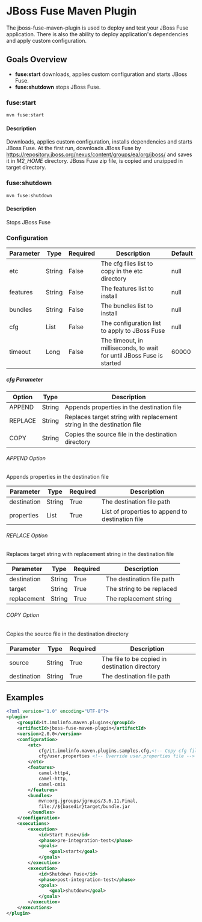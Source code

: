 # JBoss Fuse Maven Plugin
The jboss-fuse-maven-plugin is used to deploy and test your JBoss Fuse application. There is also the ability to deploy application's dependencies and apply custom configuration.

## Goals Overview
* **fuse:start** downloads, applies custom configuration and starts JBoss Fuse.
* **fuse:shutdown** stops JBoss Fuse.

### fuse:start

```
mvn fuse:start
```

#### Description

Downloads, applies custom configuration, installs dependencies and starts JBoss Fuse.
At the first run, downloads JBoss Fuse by https://repository.jboss.org/nexus/content/groups/ea/org/jboss/ and saves it in *M2_HOME* directory. JBoss Fuse zip file, is copied and unzipped in target directory.

### fuse:shutdown

```
mvn fuse:shutdown
```

#### Description

Stops JBoss Fuse


### Configuration

| Parameter | Type | Required | Description | Default |
|---|---|---|---|---|
| etc | String | False | The cfg files list to copy in the etc directory| null |
| features | String | False | The features list to install | null |
| bundles | String | False | The bundles list to install | null |
| cfg | List | False | The configuration list to apply to JBoss Fuse | null |
| timeout | Long | False | The timeout, in milliseconds, to wait for until JBoss Fuse is started | 60000 |

##### cfg Parameter

| Option | Type | Description |
|---|---|---|
| APPEND | String | Appends properties in the destination file |
| REPLACE | String | Replaces target string with replacement string in the destination file |
| COPY | String | Copies the source file in the destination directory |

###### APPEND Option
Appends properties in the destination file

| Parameter | Type | Required | Description |
|---|---|---|---|
|destination|String|True|The destination file path|
|properties|List|True|List of properties to append to destination file|

###### REPLACE Option
Replaces target string with replacement string in the destination file

| Parameter | Type | Required | Description |
|---|---|---|---|
|destination|String|True|The destination file path|
|target|String|True|The string to be replaced|
|replacement|String|True|The replacement string|

###### COPY Option
Copies the source file in the destination directory

| Parameter | Type | Required | Description |
|---|---|---|---|
|source|String|True|The file to be copied in destination directory |
|destination|String|True|The destination file path|

## Examples
```xml
<?xml version="1.0" encoding="UTF-8"?>
<plugin>
	<groupId>it.imolinfo.maven.plugins</groupId>
	<artifactId>jboss-fuse-maven-plugin</artifactId>
	<version>2.0.0</version>
	<configuration>
    	<etc>
        	cfg/it.imolinfo.maven.plugins.samples.cfg,<!-- Copy cfg file in the etc directory -->
        	cfg/user.properties <!-- Override user.properties file -->
    	</etc>
    	<features>
        	camel-http4,
        	camel-http,
        	camel-cmis
    	</features>
    	<bundles>
        	mvn:org.jgroups/jgroups/3.6.11.Final,
        	file://${basedir}target/bundle.jar
    	</bundles>
	</configuration>
	<executions>
    	<execution>
        	<id>Start Fuse</id>
        	<phase>pre-integration-test</phase>
        	<goals>
          		<goal>start</goal>
        	</goals>
    	</execution>
    	<execution>
        	<id>Shutdown Fuse</id>
        	<phase>post-integration-test</phase>
        	<goals>
            	<goal>shutdown</goal>
        	</goals>
    	</execution>
	</executions>
</plugin>
```
